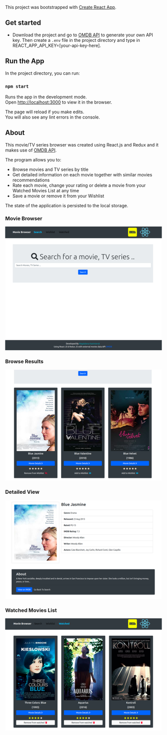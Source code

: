 This project was bootstrapped with [Create React App](https://github.com/facebook/create-react-app).

## Get started

* Download the project and go to [OMDB API](http://www.omdbapi.com/) to generate your own API key. Then create a `.env` file in the project directory 
and type in REACT_APP_API_KEY=[your-api-key-here].

## Run the App

In the project directory, you can run:

### `npm start`

Runs the app in the development mode.<br />
Open [http://localhost:3000](http://localhost:3000) to view it in the browser.

The page will reload if you make edits.<br />
You will also see any lint errors in the console.

## About

This movie/TV series browser was created using React.js and Redux and it makes use of [OMDB API](http://www.omdbapi.com/).

The program allows you to:
- Browse movies and TV series by title
- Get detailed information on each movie together with similar movies recommendations
- Rate each movie, change your rating or delete a movie from your Watched Movies List at any time
- Save a movie or remove it from your Wishlist

The state of the application is persisted to the local storage.

### Movie Browser
![](./src/static/screenshots/01-browse.png)

### Browse Results
![](./src/static/screenshots/02-search-reslts.png)

### Detailed View
![](./src/static/screenshots/03-movie-details.png)

### Watched Movies List
![](./src/static/screenshots/04-watched.png)

